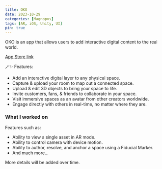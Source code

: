 ```yaml
---
title: OKO
date: 2023-10-29
categories: [Magnopus]
tags: [AR, iOS, Unity, UI]
pin: true
---
```


OKO is an app that allows users to add interactive digital content to the real world.

[App Store link](https://apps.apple.com/us/app/oko/id1630451462)

🪄✨ Features: 
- Add an interactive digital layer to any physical space.
- Capture & upload your room to map out a connected space.
- Upload & edit 3D objects to bring your space to life.
- Invite customers, fans, & friends to collaborate in your space.
- Visit immersive spaces as an avatar from other creators worldwide.
- Engage directly with others in real-time, no matter where they are.

### What I worked on

Features such as:
- Ability to view a single asset in AR mode.
- Ability to control camera with device motion.
- Ability to author, resolve, and anchor a space using a Fiducial Marker.
- And much more...

More details will be added over time.



